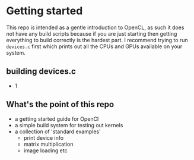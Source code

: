 # Getting started
This repo is intended as a gentle introduction to OpenCL, as such it does not have any build scripts because if you are just starting then getting everything to build correctly is the hardest part. I recommend trying to run `devices.c` first which prints out all the CPUs and GPUs available on your system.

## building devices.c
 - 1

## What's the point of this repo
 - a getting started guide for OpenCl
 - a simple build system for testing out kernels
 - a collection of 'standard examples'
    - print device info
    - matrix multiplication
    - image loading etc